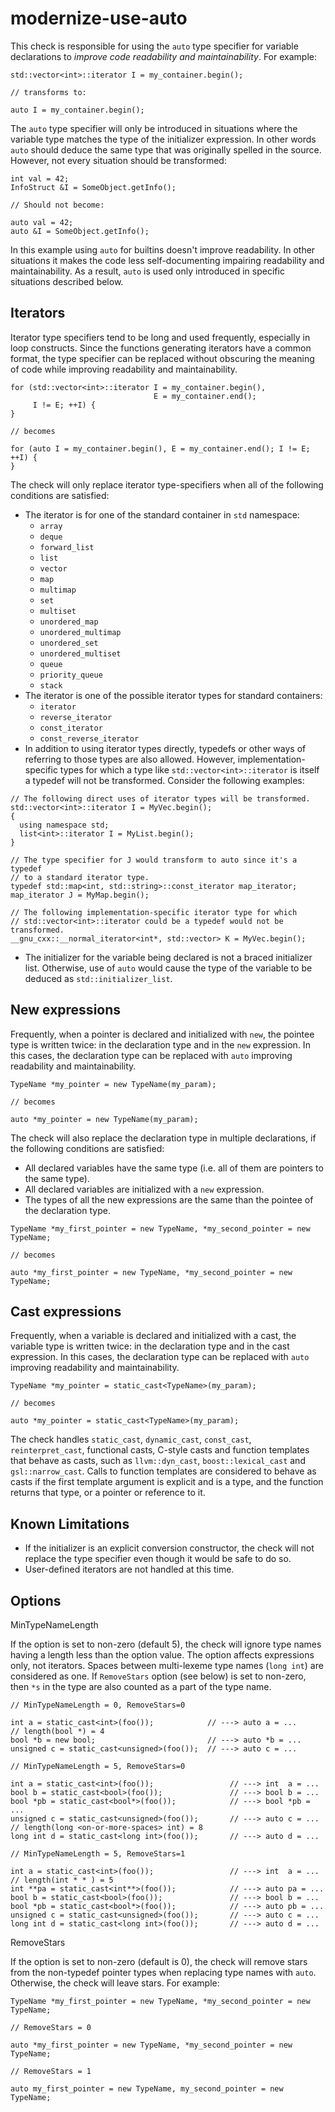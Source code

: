 modernize-use-auto
==================

This check is responsible for using the `auto` type specifier for
variable declarations to *improve code readability and maintainability*.
For example:

    std::vector<int>::iterator I = my_container.begin();

    // transforms to:

    auto I = my_container.begin();

The `auto` type specifier will only be introduced in situations where
the variable type matches the type of the initializer expression. In
other words `auto` should deduce the same type that was originally
spelled in the source. However, not every situation should be
transformed:

    int val = 42;
    InfoStruct &I = SomeObject.getInfo();

    // Should not become:

    auto val = 42;
    auto &I = SomeObject.getInfo();

In this example using `auto` for builtins doesn't improve readability.
In other situations it makes the code less self-documenting impairing
readability and maintainability. As a result, `auto` is used only
introduced in specific situations described below.

Iterators
---------

Iterator type specifiers tend to be long and used frequently, especially
in loop constructs. Since the functions generating iterators have a
common format, the type specifier can be replaced without obscuring the
meaning of code while improving readability and maintainability.

    for (std::vector<int>::iterator I = my_container.begin(),
                                    E = my_container.end();
         I != E; ++I) {
    }

    // becomes

    for (auto I = my_container.begin(), E = my_container.end(); I != E; ++I) {
    }

The check will only replace iterator type-specifiers when all of the
following conditions are satisfied:

-   The iterator is for one of the standard container in `std`
    namespace:
    -   `array`
    -   `deque`
    -   `forward_list`
    -   `list`
    -   `vector`
    -   `map`
    -   `multimap`
    -   `set`
    -   `multiset`
    -   `unordered_map`
    -   `unordered_multimap`
    -   `unordered_set`
    -   `unordered_multiset`
    -   `queue`
    -   `priority_queue`
    -   `stack`
-   The iterator is one of the possible iterator types for standard
    containers:
    -   `iterator`
    -   `reverse_iterator`
    -   `const_iterator`
    -   `const_reverse_iterator`
-   In addition to using iterator types directly, typedefs or other ways
    of referring to those types are also allowed. However,
    implementation-specific types for which a type like
    `std::vector<int>::iterator` is itself a typedef will not be
    transformed. Consider the following examples:

<!-- -->

    // The following direct uses of iterator types will be transformed.
    std::vector<int>::iterator I = MyVec.begin();
    {
      using namespace std;
      list<int>::iterator I = MyList.begin();
    }

    // The type specifier for J would transform to auto since it's a typedef
    // to a standard iterator type.
    typedef std::map<int, std::string>::const_iterator map_iterator;
    map_iterator J = MyMap.begin();

    // The following implementation-specific iterator type for which
    // std::vector<int>::iterator could be a typedef would not be transformed.
    __gnu_cxx::__normal_iterator<int*, std::vector> K = MyVec.begin();

-   The initializer for the variable being declared is not a braced
    initializer list. Otherwise, use of `auto` would cause the type of
    the variable to be deduced as `std::initializer_list`.

New expressions
---------------

Frequently, when a pointer is declared and initialized with `new`, the
pointee type is written twice: in the declaration type and in the `new`
expression. In this cases, the declaration type can be replaced with
`auto` improving readability and maintainability.

    TypeName *my_pointer = new TypeName(my_param);

    // becomes

    auto *my_pointer = new TypeName(my_param);

The check will also replace the declaration type in multiple
declarations, if the following conditions are satisfied:

-   All declared variables have the same type (i.e. all of them are
    pointers to the same type).
-   All declared variables are initialized with a `new` expression.
-   The types of all the new expressions are the same than the pointee
    of the declaration type.

<!-- -->

    TypeName *my_first_pointer = new TypeName, *my_second_pointer = new TypeName;

    // becomes

    auto *my_first_pointer = new TypeName, *my_second_pointer = new TypeName;

Cast expressions
----------------

Frequently, when a variable is declared and initialized with a cast, the
variable type is written twice: in the declaration type and in the cast
expression. In this cases, the declaration type can be replaced with
`auto` improving readability and maintainability.

    TypeName *my_pointer = static_cast<TypeName>(my_param);

    // becomes

    auto *my_pointer = static_cast<TypeName>(my_param);

The check handles `static_cast`, `dynamic_cast`, `const_cast`,
`reinterpret_cast`, functional casts, C-style casts and function
templates that behave as casts, such as `llvm::dyn_cast`,
`boost::lexical_cast` and `gsl::narrow_cast`. Calls to function
templates are considered to behave as casts if the first template
argument is explicit and is a type, and the function returns that type,
or a pointer or reference to it.

Known Limitations
-----------------

-   If the initializer is an explicit conversion constructor, the check
    will not replace the type specifier even though it would be safe to
    do so.
-   User-defined iterators are not handled at this time.

Options
-------

MinTypeNameLength

If the option is set to non-zero (default <span
class="title-ref">5</span>), the check will ignore type names having a
length less than the option value. The option affects expressions only,
not iterators. Spaces between multi-lexeme type names (`long int`) are
considered as one. If `RemoveStars` option (see below) is set to
non-zero, then `*s` in the type are also counted as a part of the type
name.

    // MinTypeNameLength = 0, RemoveStars=0

    int a = static_cast<int>(foo());            // ---> auto a = ...
    // length(bool *) = 4
    bool *b = new bool;                         // ---> auto *b = ...
    unsigned c = static_cast<unsigned>(foo());  // ---> auto c = ...

    // MinTypeNameLength = 5, RemoveStars=0

    int a = static_cast<int>(foo());                 // ---> int  a = ...
    bool b = static_cast<bool>(foo());               // ---> bool b = ...
    bool *pb = static_cast<bool*>(foo());            // ---> bool *pb = ...
    unsigned c = static_cast<unsigned>(foo());       // ---> auto c = ...
    // length(long <on-or-more-spaces> int) = 8
    long int d = static_cast<long int>(foo());       // ---> auto d = ...

    // MinTypeNameLength = 5, RemoveStars=1

    int a = static_cast<int>(foo());                 // ---> int  a = ...
    // length(int * * ) = 5
    int **pa = static_cast<int**>(foo());            // ---> auto pa = ...
    bool b = static_cast<bool>(foo());               // ---> bool b = ...
    bool *pb = static_cast<bool*>(foo());            // ---> auto pb = ...
    unsigned c = static_cast<unsigned>(foo());       // ---> auto c = ...
    long int d = static_cast<long int>(foo());       // ---> auto d = ...

RemoveStars

If the option is set to non-zero (default is <span
class="title-ref">0</span>), the check will remove stars from the
non-typedef pointer types when replacing type names with `auto`.
Otherwise, the check will leave stars. For example:

    TypeName *my_first_pointer = new TypeName, *my_second_pointer = new TypeName;

    // RemoveStars = 0

    auto *my_first_pointer = new TypeName, *my_second_pointer = new TypeName;

    // RemoveStars = 1

    auto my_first_pointer = new TypeName, my_second_pointer = new TypeName;
